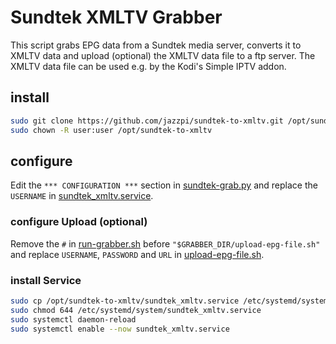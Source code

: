 # Sundtek XMLTV Grabber

This script grabs EPG data from a Sundtek media server, converts it to XMLTV
data and upload (optional) the XMLTV data file to a ftp server.
The XMLTV data file can be used e.g. by the Kodi's Simple IPTV addon.

## install

``` sh
sudo git clone https://github.com/jazzpi/sundtek-to-xmltv.git /opt/sundtek-to-xmltv
sudo chown -R user:user /opt/sundtek-to-xmltv
```

## configure
Edit the `*** CONFIGURATION ***` section in [sundtek-grab.py](sundtek-grab.py)
and replace the `USERNAME` in [sundtek_xmltv.service](sundtek_xmltv.service).

### configure Upload (optional)
Remove the `#` in [run-grabber.sh](run-grabber.sh) before `"$GRABBER_DIR/upload-epg-file.sh"` 
and replace `USERNAME`, `PASSWORD` and `URL` in [upload-epg-file.sh](upload-epg-file.sh).

### install Service
``` sh
sudo cp /opt/sundtek-to-xmltv/sundtek_xmltv.service /etc/systemd/system/
sudo chmod 644 /etc/systemd/system/sundtek_xmltv.service
sudo systemctl daemon-reload
sudo systemctl enable --now sundtek_xmltv.service
```
